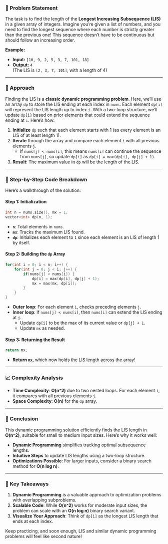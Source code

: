### 🚀 Problem Statement

The task is to find the length of the **Longest Increasing Subsequence (LIS)** in a given array of integers. Imagine you’re given a list of numbers, and you need to find the longest sequence where each number is strictly greater than the previous one! This sequence doesn’t have to be continuous but should follow an increasing order.

**Example:**
- **Input:** `[10, 9, 2, 5, 3, 7, 101, 18]`
- **Output:** `4`  
  (The LIS is `[2, 3, 7, 101]`, with a length of 4)

---

### 🧠 Approach

Finding the LIS is a **classic dynamic programming problem**. Here, we’ll use an array `dp` to store the LIS ending at each index in `nums`. Each element `dp[i]` will represent the LIS length up to index `i`. With a two-loop structure, we’ll update `dp[i]` based on prior elements that could extend the sequence ending at `i`. Here’s how:

1. **Initialize** `dp` such that each element starts with 1 (as every element is an LIS of at least length 1).
2. **Iterate** through the array and compare each element `i` with all previous elements `j`.
   - If `nums[j] < nums[i]`, this means `nums[i]` can continue the sequence from `nums[j]`, so update `dp[i]` as `dp[i] = max(dp[i], dp[j] + 1)`.
3. **Result**: The maximum value in `dp` will be the length of the LIS.

---

### 🔨 Step-by-Step Code Breakdown

Here’s a walkthrough of the solution:

#### Step 1: Initialization

```cpp
int n = nums.size(), mx = 1;
vector<int> dp(n, 1);
```
- **`n`**: Total elements in `nums`.
- **`mx`**: Tracks the maximum LIS found.
- **`dp`**: Initializes each element to `1` since each element is an LIS of length 1 by itself.

#### Step 2: Building the `dp` Array

```cpp
for(int i = 0; i < n; i++) {
    for(int j = 0; j < i; j++) {
        if(nums[j] < nums[i]) {
            dp[i] = max(dp[i], dp[j] + 1);
            mx = max(mx, dp[i]);
        }
    }
}
```
- **Outer loop**: For each element `i`, checks preceding elements `j`.
- **Inner loop**: If `nums[j] < nums[i]`, then `nums[i]` can extend the LIS ending at `j`.
  - Update `dp[i]` to be the max of its current value or `dp[j] + 1`.
  - Update `mx` as needed.

#### Step 3: Returning the Result

```cpp
return mx;
```
- **Return `mx`**, which now holds the LIS length across the array!

---

### 📈 Complexity Analysis

- **Time Complexity**: **O(n^2)** due to two nested loops. For each element `i`, it compares with all previous elements `j`.
- **Space Complexity**: **O(n)** for the `dp` array.

---

### 🏁 Conclusion

This dynamic programming solution efficiently finds the LIS length in **O(n^2)**, suitable for small to medium input sizes. Here’s why it works well:

- **Dynamic Programming** simplifies tracking optimal subsequence lengths.
- **Intuitive Steps** to update LIS lengths using a two-loop structure.
- **Optimizations Possible**: For larger inputs, consider a binary search method for **O(n log n)**.

---

### 🌟 Key Takeaways

1. **Dynamic Programming** is a valuable approach to optimization problems with overlapping subproblems.
2. **Scalable Code**: While **O(n^2)** works for moderate input sizes, the problem can scale with an **O(n log n)** binary search variant.
3. **Visualize Your Approach**: Think of `dp[i]` as the longest LIS length that ends at each index.

Keep practicing, and soon enough, LIS and similar dynamic programming problems will feel like second nature!